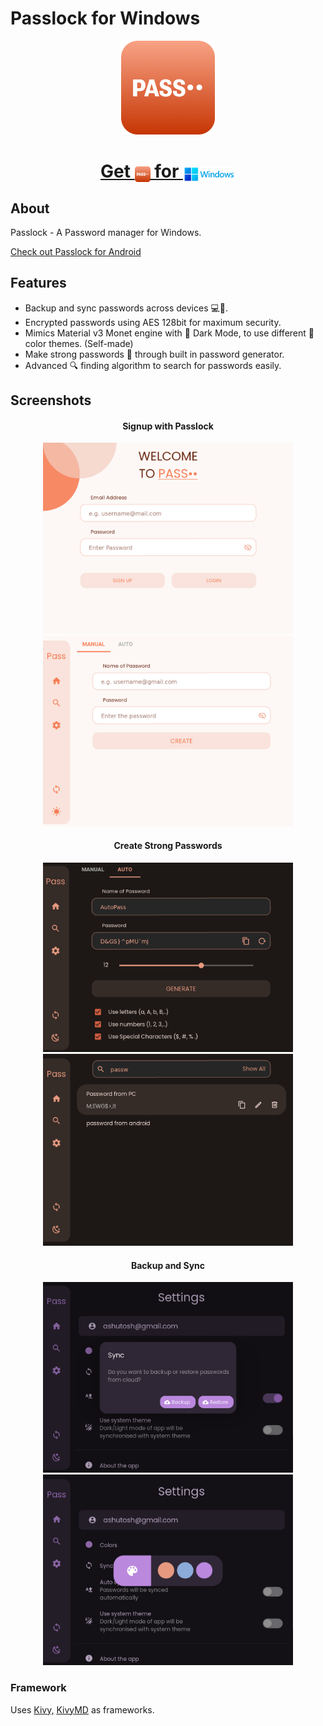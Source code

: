 # Passlock for Windows
<p align = "center">
    <img src = "screenshots/pass.png" height = 150>
</p>

<a href = "https://github.com/AM-ash-OR-AM-I/PasslockDesktop/releases/download/0.2/Passlock.msi"><h1 align="center">
    Get <img src = "screenshots/pass.png" height = 25 valign = "bottom"> for <img src = "screenshots/windows_logo.png" height = 25 valign = "bottom">
    </h1> 
</a>

## About
Passlock - A Password manager for Windows.
<p>
    <a href="https://github.com/AM-ash-OR-AM-I/Passlock">
        Check out Passlock for Android
    </a>
</p>

## Features
* Backup and sync passwords across devices 💻📱.
* Encrypted passwords using AES 128bit for maximum security.
* Mimics Material v3 Monet engine with 🌙 Dark Mode, to use different 🎨 color themes. (Self-made)
* Make strong passwords 🔑 through built in password generator.
* Advanced 🔍 finding algorithm to search for passwords easily.

## Screenshots
<h4 align = "center"> Signup with Passlock </h4>
<p align="center">
    <img src = "./screenshots/WelcomeScreen.png" width = 400>
    <img src = "./screenshots/Manual.png" width = 400>
</p>

<h4 align = "center"> Create Strong Passwords </h4>
<p align="center">
    <img src = "./screenshots/DarkMode.png" width = 400>
    <img src = "./screenshots/FindScreen.png" width = 400>
</p>

<h4 align = "center"> Backup and Sync </h4>
<p align="center">
    <img src = "./screenshots/sync.png" width=400>
    <img src = "./screenshots/colors.png" width=400>
</p>


### Framework
Uses <a href="https://github.com/kivy/kivy">Kivy,</a>
<a href="https://github.com/kivymd/KivyMD">KivyMD</a> as frameworks.
